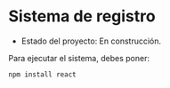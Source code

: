 <h1>Sistema de registro</h1>

- Estado del proyecto: En construcción. 

Para ejecutar el sistema, debes poner:

```npm install react```

